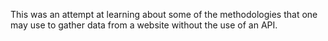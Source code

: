 This was an attempt at learning about some of the methodologies that one may use to gather data from a website without the use of an API.
